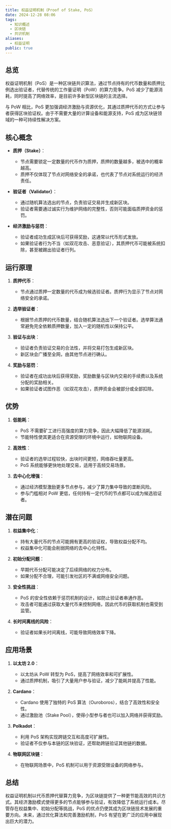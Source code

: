 ```yaml
---
title: 权益证明机制（Proof of Stake, PoS）
date: 2024-12-28 08:06
tags:
  - 知识概述
  - 区块链
  - 共识机制
aliases:
  - 权益证明
public: true
---
```

## 总览

权益证明机制（PoS）是一种区块链共识算法，通过节点持有的代币数量和质押比例选出验证者，代替传统的工作量证明（PoW）的算力竞争。PoS 减少了能源消耗，同时提高了网络效率，是目前许多新型区块链的主流选择。

与 PoW 相比，PoS 更加强调经济激励与资源优化，其通过质押代币的方式让参与者获得区块验证权。由于不需要大量的计算设备和能源支持，PoS 成为区块链领域的一种可持续性解决方案。

## 核心概念

- **质押（Stake）**：
    
    - 节点需要锁定一定数量的代币作为质押，质押的数量越多，被选中的概率越高。
    - 质押不仅体现了节点对网络安全的承诺，也代表了节点对系统运行的经济责任。
- **验证者（Validator）**：
    
    - 通过随机算法选出的节点，负责验证交易并生成新区块。
    - 验证者需要通过诚实行为维护网络的完整性，否则可能面临质押资金的惩罚。
- **经济激励与惩罚**：
    
    - 验证者成功生成区块后可获得奖励，这通常以代币形式发放。
    - 如果验证者行为不当（如双花攻击、恶意验证），其质押代币可能被系统扣除，甚至被踢出验证者行列。

## 运行原理

1. **质押代币**：
    
    - 节点通过质押一定数量的代币成为候选验证者。质押行为显示了节点对网络安全的承诺。
2. **选举验证者**：
    
    - 根据节点质押的代币数量，结合随机算法选出下一个验证者。选举算法通常避免完全依赖质押数量，加入一定的随机性以保持公平。
3. **验证与出块**：
    
    - 验证者负责验证交易的合法性，并将交易打包生成新区块。
    - 新区块会广播至全网，由其他节点进行确认。
4. **奖励与惩罚**：
    
    - 验证者在成功出块后获得奖励，奖励数量与区块内交易的手续费以及系统分配的奖励相关。
    - 如果验证者试图作恶（如双花攻击），质押资金会被部分或全部扣除。

## 优势

1. **低能耗**：
    
    - PoS 不需要矿工进行高强度的算力竞争，因此大幅降低了能源消耗。
    - 节能特性使其更适合在资源受限的环境中运行，如物联网设备。
2. **高效性**：
    
    - 验证者的选举过程较快，出块时间更短，网络吞吐量更高。
    - PoS 系统能够更快地处理交易，适用于高频交易场景。
3. **去中心化增强**：
    
    - 通过经济模型激励更多节点参与，减少了算力集中导致的垄断风险。
    - 参与门槛相对 PoW 更低，任何持有一定代币的节点都可以成为候选验证者。

## 潜在问题

1. **权益集中化**：
    
    - 持有大量代币的节点可能拥有更高的验证权，导致权益分配不均。
    - 权益集中化可能会削弱网络的去中心化特性。
2. **初始分配问题**：
    
    - 早期代币分配可能决定了后续网络的权力分布。
    - 如果分配不合理，可能引发社区的不满或网络安全问题。
3. **安全性挑战**：
    
    - PoS 的安全性依赖于惩罚机制的设计，如防止验证者串通作恶。
    - 攻击者可能通过获取大量代币来控制网络，因此代币的获取机制也需受到监管。
4. **长时间离线的风险**：
    
    - 验证者如果长时间离线，可能导致网络效率下降。

## 应用场景

1. **以太坊 2.0**：
    
    - 以太坊从 PoW 转型为 PoS，提高了网络效率和可扩展性。
    - 通过质押机制，吸引了大量用户参与验证，减少了能耗并提高了性能。
2. **Cardano**：
    
    - Cardano 使用了独特的 PoS 算法（Ouroboros），结合了高效性和安全性。
    - 通过激励池（Stake Pool），使得小型参与者也可以加入网络并获得奖励。
3. **Polkadot**：
    
    - 利用 PoS 架构实现跨链交互和高度可扩展性。
    - 验证者不仅参与本链的区块验证，还帮助跨链验证其他链的数据。
4. **物联网区块链**：
    
    - 在物联网场景中，PoS 机制可以用于资源受限设备的网络参与。

## 总结

权益证明机制以代币质押代替算力竞争，为区块链提供了一种更节能高效的共识方式。其经济激励模式使得更多的节点能够参与验证，有效降低了系统运行成本。尽管存在权益集中、初始分配等挑战，PoS 的优点仍使其成为区块链技术发展的重要方向。未来，通过优化算法和完善激励机制，PoS 有望在更广泛的应用中展现出巨大的潜力。